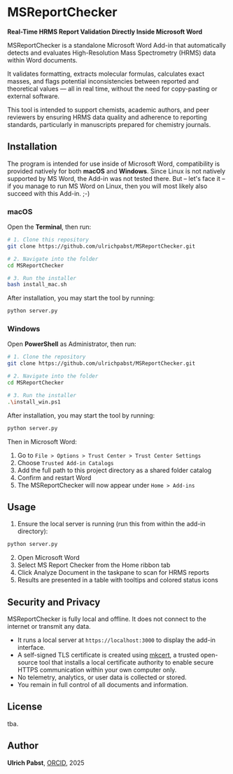 # MSReportChecker

**Real-Time HRMS Report Validation Directly Inside Microsoft Word**

MSReportChecker is a standalone Microsoft Word Add-in that automatically detects and evaluates High-Resolution Mass Spectrometry (HRMS) data within Word documents.

It validates formatting, extracts molecular formulas, calculates exact masses, and flags potential inconsistencies between reported and theoretical values — all in real time, without the need for copy-pasting or external software.

This tool is intended to support chemists, academic authors, and peer reviewers by ensuring HRMS data quality and adherence to reporting standards, particularly in manuscripts prepared for chemistry journals.


## Installation

The program is intended for use inside of Microsoft Word, compatibility is provided natively for both **macOS** and **Windows**. Since Linux is not natively supported by MS Word, the Add-in was not tested there. But – let's face it – if you manage to run MS Word on Linux, then you will most likely also succeed with this Add-in. ;-)


### macOS

Open the **Terminal**, then run:

```bash
# 1. Clone this repository
git clone https://github.com/ulrichpabst/MSReportChecker.git

# 2. Navigate into the folder
cd MSReportChecker

# 3. Run the installer
bash install_mac.sh
```
After installation, you may start the tool by running:
```bash
python server.py
```

### Windows

Open **PowerShell** as Administrator, then run:

```bash
# 1. Clone the repository
git clone https://github.com/ulrichpabst/MSReportChecker.git

# 2. Navigate into the folder
cd MSReportChecker

# 3. Run the installer
.\install_win.ps1
```
After installation, you may start the tool by running:
```bash
python server.py
```

Then in Microsoft Word:
1.	Go to `File > Options > Trust Center > Trust Center Settings`
2.	Choose `Trusted Add-in Catalogs`
3.	Add the full path to this project directory as a shared folder catalog
4.	Confirm and restart Word
5.	The MSReportChecker will now appear under `Home > Add-ins`


## Usage

1.  Ensure the local server is running (run this from within the add-in directory):
```bash
python server.py
```
2.	Open Microsoft Word
3.	Select MS Report Checker from the Home ribbon tab
4.	Click Analyze Document in the taskpane to scan for HRMS reports
5.	Results are presented in a table with tooltips and colored status icons

## Security and Privacy

MSReportChecker is fully local and offline. It does not connect to the internet or transmit any data.
-	It runs a local server at `https://localhost:3000` to display the add-in interface.
-	A self-signed TLS certificate is created using [mkcert](https://github.com/FiloSottile/mkcert), a trusted open-source tool that installs a local certificate authority to enable secure HTTPS communication within your own computer only.
-	No telemetry, analytics, or user data is collected or stored.
-	You remain in full control of all documents and information.

## License

tba.

## Author

**Ulrich Pabst**, [ORCID](https://orcid.org/0009-0007-0529-0720), 2025
